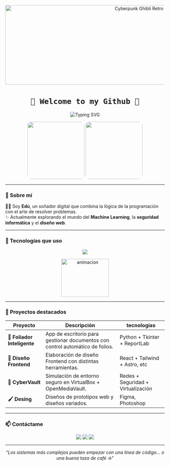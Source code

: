 <!-- 🎮 BANNER RETRO -->

<!-- Fondo degradado + GIF sobrepuesto -->
<p align="center" >
  <img src="https://media3.giphy.com/media/v1.Y2lkPTc5MGI3NjExemRhMXNmbzk2bDh3Y242dnRhMXVrMnJsMjdnb3RmdnFtNDBsZ2E2aCZlcD12MV9pbnRlcm5hbF9naWZfYnlfaWQmY3Q9Zw/LlKN0pAfAduGRYWdbQ/giphy.gif" 
       alt="Cyberpunk Ghibli Retro Animation" 
       width="900" height="250" />
</p>

<h1 align="center">
  <code>👾 Welcome to my Github 👾</code>
</h1>

<!-- 🧙‍♂️ INTRO ANIMADA -->
<p align="center">
  <img src="https://readme-typing-svg.herokuapp.com?font=VT323&size=28&pause=1000&color=00FF41&center=true&vCenter=true&width=700&lines=Estudiante+de+Ingeniería+de+Sistemas;Apasionado+por+la+IA,+ciberseguridad+y+el+desarrollo+web;Creando+soluciones+con+magia+tecnológica" alt="Typing SVG" />
</p>

<!-- 🌌 IMÁGENES ANIMADAS A LOS LADOS -->
<p align="center">
  <img src="https://media.giphy.com/media/26AHONQ79FdWZhAI0/giphy.gif" width="180" style="border-radius: 12px;"/>
  <img src="https://media.giphy.com/media/LHZyixOnHwDDy/giphy.gif" width="180" style="border-radius: 12px;"/>
</p>

---

### 🧠 Sobre mí

👨‍💻 Soy **Edú**, un soñador digital que combina la lógica de la programación con el arte de resolver problemas.  
✨ Actualmente explorando el mundo del **Machine Learning**, la **seguridad informática** y el **diseño web**.  

---

### 🧰 Tecnologías que uso

<p align="center">
  <img src="https://skillicons.dev/icons?i=python,js,html,css,react,nodejs,mongodb,git,linux" />
</p>

<div align="center">
  <img  src="https://media.giphy.com/media/NXaDG7XPGd7iZFDZ27/giphy.gif?cid=ecf05e47s1818gu461ouorzkxq9bunbkkzb9wierbexxwtqt&ep=v1_gifs_related&rid=giphy.gif&ct=g"
  alt="animacion" height="120" width="150" ">
</div>

---

### 🚀 Proyectos destacados

| Proyecto | Descripción |tecnologías |
|---------|-------------|-------------|
| **📄 Foliador Inteligente** | App de escritorio para gestionar documentos con control automático de folios. | Python + Tkinter + ReportLab |
| **🎨 Diseño Frontend** | Elaboración de diseño Frontend con distintas herramientas. | React + Tailwind + Astro, etc |
| **🔐 CyberVault** | Simulación de entorno seguro en VirtualBox + OpenMediaVault. | Redes + Seguridad + Virtualización |
| **🖌️ Desing** | Diseños de prototipos web y diseños variados. | Figma, Photoshop |

---

### 📫 Contáctame

<p align="center">
  <a href="mailto:eduardoanthonny283@gmail.com"><img src="https://img.shields.io/badge/eduardoanthonny283@outlook.com-red?style=for-the-badge&logo=gmail&logoColor=white"/></a>
  <a href="https://www.linkedin.com/in/eduardomariñosvergaray"><img src="https://img.shields.io/badge/LinkedIn-Ed-blue?style=for-the-badge&logo=linkedin&logoColor=white"/></a>
  <a href="https://github.com/EduArsene"><img src="https://img.shields.io/badge/GitHub-@EduArsene-333?style=for-the-badge&logo=github&logoColor=white"/></a>
</p>

---

<p align="center"><i>“Los sistemas más complejos pueden empezar con una línea de código… o una buena taza de café ☕”</i></p>
